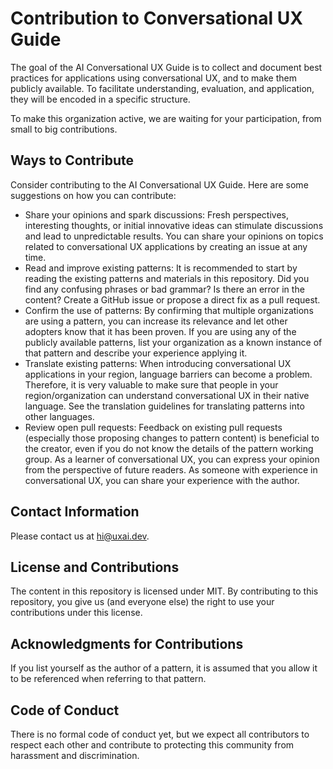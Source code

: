 # Contribution to Conversational UX Guide

The goal of the AI Conversational UX Guide is to collect and document best practices for applications using conversational UX, and to make them publicly available. To facilitate understanding, evaluation, and application, they will be encoded in a specific structure.

To make this organization active, we are waiting for your participation, from small to big contributions.

## Ways to Contribute

Consider contributing to the AI Conversational UX Guide. Here are some suggestions on how you can contribute:

- Share your opinions and spark discussions:
  Fresh perspectives, interesting thoughts, or initial innovative ideas can stimulate discussions and lead to unpredictable results. You can share your opinions on topics related to conversational UX applications by creating an issue at any time.
- Read and improve existing patterns:
  It is recommended to start by reading the existing patterns and materials in this repository. Did you find any confusing phrases or bad grammar? Is there an error in the content? Create a GitHub issue or propose a direct fix as a pull request.
- Confirm the use of patterns:
  By confirming that multiple organizations are using a pattern, you can increase its relevance and let other adopters know that it has been proven. If you are using any of the publicly available patterns, list your organization as a known instance of that pattern and describe your experience applying it.
- Translate existing patterns:
  When introducing conversational UX applications in your region, language barriers can become a problem. Therefore, it is very valuable to make sure that people in your region/organization can understand conversational UX in their native language. See the translation guidelines for translating patterns into other languages.
- Review open pull requests:
  Feedback on existing pull requests (especially those proposing changes to pattern content) is beneficial to the creator, even if you do not know the details of the pattern working group. As a learner of conversational UX, you can express your opinion from the perspective of future readers. As someone with experience in conversational UX, you can share your experience with the author.

## Contact Information

Please contact us at [hi@uxai.dev](mailto:hi@uxai.dev).

## License and Contributions

The content in this repository is licensed under MIT. By contributing to this repository, you give us (and everyone else) the right to use your contributions under this license.

## Acknowledgments for Contributions

If you list yourself as the author of a pattern, it is assumed that you allow it to be referenced when referring to that pattern.

## Code of Conduct

There is no formal code of conduct yet, but we expect all contributors to respect each other and contribute to protecting this community from harassment and discrimination.

